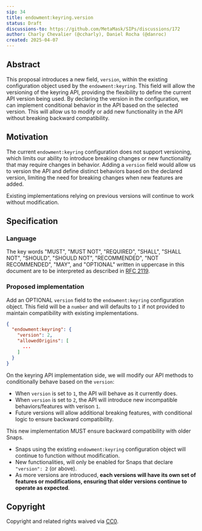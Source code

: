 ```yaml
---
sip: 34
title: endowment:keyring.version
status: Draft
discussions-to: https://github.com/MetaMask/SIPs/discussions/172
author: Charly Chevalier (@ccharly), Daniel Rocha (@danroc)
created: 2025-04-07
---
```


## Abstract

This proposal introduces a new field, `version`, within the existing configuration object used by the `endowment:keyring`.
This field will allow the versioning of the keyring API, providing the flexibility to define the current API version being used.
By declaring the version in the configuration, we can implement conditional behavior in the API based on the selected version.
This will allow us to modify or add new functionality in the API without breaking backward compatibility.

## Motivation

The current `endowment:keyring` configuration does not support versioning, which limits our ability to introduce breaking changes or new functionality that may require changes in behavior.
Adding a `version` field would allow us to version the API and define distinct behaviors based on the declared version, limiting the need for breaking changes when new features are added.

Existing implementations relying on previous versions will continue to work without modification.

## Specification

### Language

The key words "MUST", "MUST NOT", "REQUIRED", "SHALL", "SHALL NOT", "SHOULD", "SHOULD NOT", "RECOMMENDED", "NOT RECOMMENDED", "MAY", and "OPTIONAL" written in uppercase in this document are to be interpreted as described in [RFC 2119](https://www.ietf.org/rfc/rfc2119.txt).

### Proposed implementation

Add an OPTIONAL `version` field to the `endowment:keyring` configuration object.
This field will be a `number` and will defaults to `1` if not provided to maintain compatibility with existing implementations.

   ```json
   {
     "endowment:keyring": {
       "version": 2,
       "allowedOrigins": [
         ...
       ]
     }
   }
   ```

On the keyring API implementation side, we will modify our API methods to conditionally behave based on the `version`:
- When `version` is set to `1`, the API will behave as it currently does.
- When `version` is set to `2`, the API will introduce new incompatible behaviors/features with verison `1`.
- Future versions will allow additional breaking features, with conditional logic to ensure backward compatibility.

This new implementation MUST ensure backward compatibility with older Snaps.
- Snaps using the existing `endowment:keyring` configuration object will continue to function without modification.
- New functionalities, will only be enabled for Snaps that declare `"version": 2` (or above).
- As more versions are introduced, **each versions will have its own set of features or modifications, ensuring that older versions continue to operate as expected**.

## Copyright

Copyright and related rights waived via [CC0](../LICENSE).
